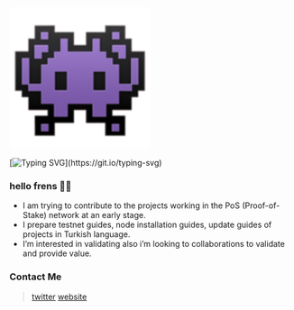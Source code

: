 <img src="https://raw.githubusercontent.com/erdinin/testnet-guides/main/utils/xyznodes_8071093-1.png" alt="xyznodes" width="250" height="250">

[![Typing SVG](https://readme-typing-svg.herokuapp.com?font=Fira+Code&pause=1000&width=700&lines=xyznodes+is+a+node+runner!)](https://git.io/typing-svg)

### hello frens 👾🧪
- I am trying to contribute to the projects working in the PoS (Proof-of-Stake) network at an early stage.
- I prepare testnet guides, node installation guides, update guides of projects in Turkish language.
- I’m interested in validating also i’m looking to collaborations to validate and provide value.

### Contact Me
> [twitter](https://twitter.com/xyznodes) [website](https://xyznodes.xyz)
